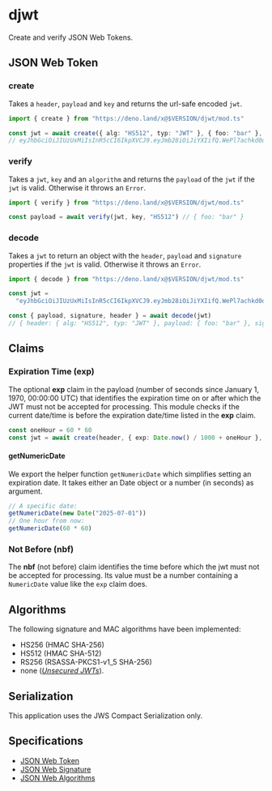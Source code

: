 # djwt

Create and verify JSON Web Tokens.

## JSON Web Token

### create

Takes a `header`, `payload` and `key` and returns the url-safe encoded `jwt`.

```typescript
import { create } from "https://deno.land/x@$VERSION/djwt/mod.ts"

const jwt = await create({ alg: "HS512", typ: "JWT" }, { foo: "bar" }, key)
// eyJhbGciOiJIUzUxMiIsInR5cCI6IkpXVCJ9.eyJmb28iOiJiYXIifQ.WePl7achkd0oGNB8XRF_LJwxlyiPZqpdNgdKpDboAjSTsWq-aOGNynTp8TOv8KjonFym8vwFwppXOLoLXbkIaQ
```

### verify

Takes a `jwt`, `key` and an `algorithm` and returns the `payload` of the `jwt`
if the `jwt` is valid. Otherwise it throws an `Error`.

```typescript
import { verify } from "https://deno.land/x@$VERSION/djwt/mod.ts"

const payload = await verify(jwt, key, "HS512") // { foo: "bar" }
```

### decode

Takes a `jwt` to return an object with the `header`, `payload` and `signature`
properties if the `jwt` is valid. Otherwise it throws an `Error`.

```typescript
import { decode } from "https://deno.land/x@$VERSION/djwt/mod.ts"

const jwt =
  "eyJhbGciOiJIUzUxMiIsInR5cCI6IkpXVCJ9.eyJmb28iOiJiYXIifQ.WePl7achkd0oGNB8XRF_LJwxlyiPZqpdNgdKpDboAjSTsWq-aOGNynTp8TOv8KjonFym8vwFwppXOLoLXbkIaQ"

const { payload, signature, header } = await decode(jwt)
// { header: { alg: "HS512", typ: "JWT" }, payload: { foo: "bar" }, signature: "59e3e5eda72191dd2818d07c5d117f2c9c3197288f66aa5d36074aa436e8023493b16abe68e18dca74e9f133aff0a8e89c5ca6f2fc05c29a5738ba0b5db90869" }
```

## Claims

### Expiration Time (exp)

The optional **exp** claim in the payload (number of seconds since January 1,
1970, 00:00:00 UTC) that identifies the expiration time on or after which the
JWT must not be accepted for processing. This module checks if the current
date/time is before the expiration date/time listed in the **exp** claim.

```typescript
const oneHour = 60 * 60
const jwt = await create(header, { exp: Date.now() / 1000 + oneHour }, "secret")
```

#### getNumericDate

We export the helper function `getNumericDate` which simplifies setting an
expiration date. It takes either an Date object or a number (in seconds) as
argument.

```typescript
// A specific date:
getNumericDate(new Date("2025-07-01"))
// One hour from now:
getNumericDate(60 * 60)
```

### Not Before (nbf)

The **nbf** (not before) claim identifies the time before which the jwt must not
be accepted for processing. Its value must be a number containing a
`NumericDate` value like the `exp` claim does.

## Algorithms

The following signature and MAC algorithms have been implemented:

- HS256 (HMAC SHA-256)
- HS512 (HMAC SHA-512)
- RS256 (RSASSA-PKCS1-v1_5 SHA-256)
- none ([_Unsecured JWTs_](https://tools.ietf.org/html/rfc7519#section-6)).

## Serialization

This application uses the JWS Compact Serialization only.

## Specifications

- [JSON Web Token](https://tools.ietf.org/html/rfc7519)
- [JSON Web Signature](https://www.rfc-editor.org/rfc/rfc7515.html)
- [JSON Web Algorithms](https://www.rfc-editor.org/rfc/rfc7518.html)
